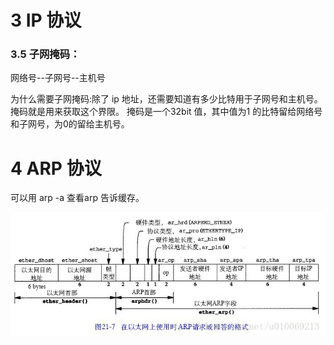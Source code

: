 # 3 IP 协议

### 3.5 子网掩码：

网络号--子网号--主机号

为什么需要子网掩码:除了 ip 地址，还需要知道有多少比特用于子网号和主机号。掩码就是用来获取这个界限。
掩码是一个32bit 值，其中值为1 的比特留给网络号和子网号，为0的留给主机号。

# 4 ARP 协议

可以用 arp -a 查看arp 告诉缓存。

![](./arp.jpeg)
